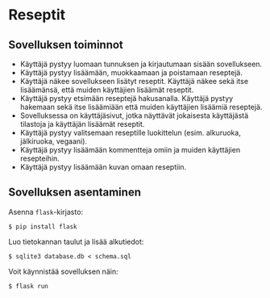 # Reseptit

## Sovelluksen toiminnot

* Käyttäjä pystyy luomaan tunnuksen ja kirjautumaan sisään sovellukseen.
* Käyttäjä pystyy lisäämään, muokkaamaan ja poistamaan reseptejä.
* Käyttäjä näkee sovellukseen lisätyt reseptit. Käyttäjä näkee sekä itse lisäämänsä, että muiden käyttäjien lisäämät reseptit.
* Käyttäjä pystyy etsimään reseptejä hakusanalla. Käyttäjä pystyy hakemaan sekä itse lisäämiään että muiden käyttäjien lisäämiä reseptejä.
* Sovelluksessa on käyttäjäsivut, jotka näyttävät jokaisesta käyttäjästä tilastoja ja käyttäjän lisäämät reseptit.
* Käyttäjä pystyy valitsemaan reseptille luokittelun (esim. alkuruoka, jälkiruoka, vegaani).
* Käyttäjä pystyy lisäämään kommentteja omiin ja muiden käyttäjien resepteihin.
* Käyttäjä pystyy lisäämään kuvan omaan reseptiin.

## Sovelluksen asentaminen

Asenna `flask`-kirjasto:

```
$ pip install flask
```

Luo tietokannan taulut ja lisää alkutiedot:

```
$ sqlite3 database.db < schema.sql
```

Voit käynnistää sovelluksen näin:

```
$ flask run
```







